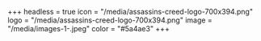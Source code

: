+++
headless = true
icon = "/media/assassins-creed-logo-700x394.png"
logo = "/media/assassins-creed-logo-700x394.png"
image = "/media/images-1-.jpeg"
color = "#5a4ae3"
+++
